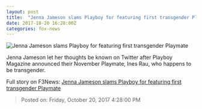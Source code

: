 ```yaml
---
layout: post
title:  "Jenna Jameson slams Playboy for featuring first transgender Playmate"
date: 2017-10-20 16:28:00Z
categories: fox-news
---
```


![Jenna Jameson slams Playboy for featuring first transgender Playmate](http://a57.foxnews.com/images.foxnews.com/content/fox-news/entertainment/2017/10/20/jenna-jameson-slams-playboy-for-featuring-first-transgender-model-on-cover/_jcr_content/article-text/article-par-10/inline_spotlight_ima/image.img.jpg/612/344/1508519350069.jpg?ve=1&tl=1)

Jenna Jameson let her thoughts be known on Twitter after Playboy Magazine announced their November Playmate, Ines Rau, who happens to be transgender.


Full story on F3News: [Jenna Jameson slams Playboy for featuring first transgender Playmate](http://www.f3nws.com/n/MfcXgD)

> Posted on: Friday, October 20, 2017 4:28:00 PM
